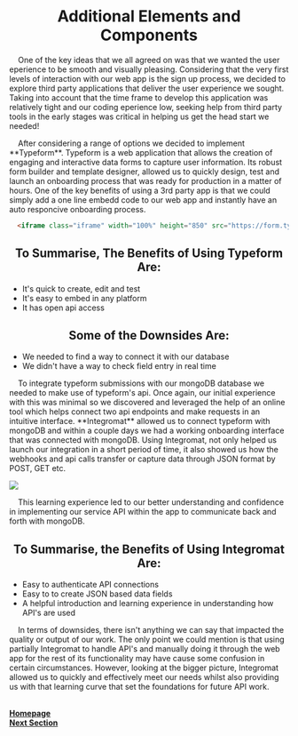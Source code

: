 <h1 align="center">Additional Elements and Components</h1>

<p>&nbsp;&nbsp;&nbsp;&nbsp;One of the key ideas that we all agreed on was that we wanted the user eperience to be smooth and visually pleasing. Considering that the very first levels of interaction with our web app is the sign up process, we decided to explore third party applications that deliver the user experience we sought. Taking into account that the time frame to develop this application was relatively tight and our coding eperience low, seeking help from third party tools in the early stages was critical in helping us get the head start we needed!</p>

<p>&nbsp;&nbsp;&nbsp;&nbsp;After considering a range of options we decided to implement **Typeform**. Typeform is a web application that allows the creation of engaging and interactive data forms to capture user information. Its robust form builder and template designer, allowed us to quickly design, test and launch an onboarding process that was ready for production in a matter of hours. One of the key benefits of using a 3rd party app is that we could simply add a one line embedd code to our web app and instantly have an auto responcive onboarding process.</p>

```html
  <iframe class="iframe" width="100%" height="850" src="https://form.typeform.com/to/<typeformID>?typeform-medium=embed-snippet" frameborder="0" allowfullscreen data-transparency="100"></iframe>

```

<h2 align="center">To Summarise, <b>The Benefits of Using Typeform</b> Are:</h2>

- It's quick to create, edit and test
- It's easy to embed in any platform
- It has open api access

<h2 align="center">Some of <b>the Downsides</b> Are:</h2>

- We needed to find a way to connect it with our database
- We didn't have a way to check field entry in real time

<p>&nbsp;&nbsp;&nbsp;&nbsp;To integrate typeform submissions with our mongoDB database we needed to make use of typeform's api. Once again, our initial experience with this was minimal so we discovered and leveraged the help of an online tool which helps connect two api endpoints and make requests in an intuitive interface. **Integromat** allowed us to connect typeform with mongoDB and within a couple days we had a working onboarding interface that was connected with mongoDB. Using Integromat, not only helped us launch our integration in a short period of time, it also showed us how the webhooks and api calls transfer or capture data through JSON format by POST, GET etc.</p>

![](https://i.ibb.co/kx58mLx/Screenshot-2021-04-29-at-14-29-10.png)

<p>&nbsp;&nbsp;&nbsp;&nbsp;This learning experience led to our better understanding and confidence in implementing our service API within the app to communicate back and forth with mongoDB.</p>

<h2 align="center">To Summarise, <b>the Benefits of Using Integromat</b> Are:</h2>

- Easy to authenticate API connections
- Easy to to create JSON based data fields
- A helpful introduction and learning experience in understanding how API's are used

<p>&nbsp;&nbsp;&nbsp;&nbsp;In terms of downsides, there isn't anything we can say that impacted the quality or output of our work. The only point we could mention is that using partially Integromat to handle API's and manually doing it through the web app for the rest of its functionality may have cause some confusion in certain circumstances. However, looking at the bigger picture, Integromat allowed us to quickly and effectively meet our needs whilst also providing us with that learning curve that set the foundations for future API work.</p>

<br>
<a href="https://github.com/JaiRanchod/Desk-10-Software-Engineering-Group-Project/tree/release">
<b>Homepage</b></a>
<br>
<a href="https://github.com/JaiRanchod/Desk-10-Software-Engineering-Group-Project/blob/release/Documentation/Deployment%20Details.md">
<b>Next Section</b></a>
